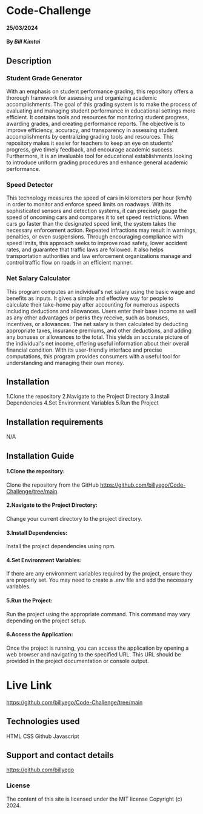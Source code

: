 # Code-Challenge
#### 25/03/2024
#### By *Bill Kimtai*

## Description
### Student Grade Generator
With an emphasis on student performance grading, this repository offers a thorough framework for assessing and organizing academic accomplishments. The goal of this grading system is to make the process of evaluating and managing student performance in educational settings more efficient. It contains tools and resources for monitoring student progress, awarding grades, and creating performance reports. The objective is to improve efficiency, accuracy, and transparency in assessing student accomplishments by centralizing grading tools and resources. This repository makes it easier for teachers to keep an eye on students' progress, give timely feedback, and encourage academic success. Furthermore, it is an invaluable tool for educational establishments looking to introduce uniform grading procedures and enhance general academic performance.
### Speed Detector
This technology measures the speed of cars in kilometers per hour (km/h) in order to monitor and enforce speed limits on roadways. With its sophisticated sensors and detection systems, it can precisely gauge the speed of oncoming cars and compares it to set speed restrictions. When cars go faster than the designated speed limit, the system takes the necessary enforcement action. Repeated infractions may result in warnings, penalties, or even suspensions. Through encouraging compliance with speed limits, this approach seeks to improve road safety, lower accident rates, and guarantee that traffic laws are followed. It also helps transportation authorities and law enforcement organizations manage and control traffic flow on roads in an efficient manner.
### Net Salary Calculator
This program computes an individual's net salary using the basic wage and benefits as inputs. It gives a simple and effective way for people to calculate their take-home pay after accounting for numerous aspects including deductions and allowances. Users enter their base income as well as any other advantages or perks they receive, such as bonuses, incentives, or allowances. The net salary is then calculated by deducting appropriate taxes, insurance premiums, and other deductions, and adding any bonuses or allowances to the total. This yields an accurate picture of the individual's net income, offering useful information about their overall financial condition. With its user-friendly interface and precise computations, this program provides consumers with a useful tool for understanding and managing their own money.

## Installation
1.Clone the repository
2.Navigate to the Project Directory
3.Install Dependencies
4.Set Environment Variables
5.Run the Project

## Installation requirements
N/A

## Installation Guide
#### 1.Clone the repository:
Clone the repository from the GitHub https://github.com/billyego/Code-Challenge/tree/main.
#### 2.Navigate to the Project Directory:
Change your current directory to the project directory.
#### 3.Install Dependencies:
Install the project dependencies using npm.
#### 4.Set Environment Variables:
If there are any environment variables required by the project, ensure they are properly set. You may need to create a .env file and add the necessary variables.
#### 5.Run the Project:
Run the project using the appropriate command. This command may vary depending on the project setup.
#### 6.Access the Application:
Once the project is running, you can access the application by opening a web browser and navigating to the specified URL. This URL should be provided in the project documentation or console output.

# Live Link
https://github.com/billyego/Code-Challenge/tree/main

## Technologies used
HTML
CSS
Github
Javascript

## Support and contact details
https://github.com/billyego

### License
The content of this site is licensed under the MIT license
Copyright (c) 2024.
